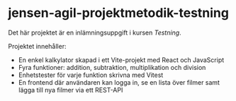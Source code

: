 # jensen-agil-projektmetodik-testning

Det här projektet är en inlämningsuppgift i kursen _Testning_.

Projektet innehåller:

- En enkel kalkylator skapad i ett Vite-projekt med React och JavaScript
- Fyra funktioner: addition, subtraktion, multiplikation och division
- Enhetstester för varje funktion skrivna med Vitest
- En frontend där användaren kan logga in, se en lista över filmer samt lägga till nya filmer via ett REST-API
